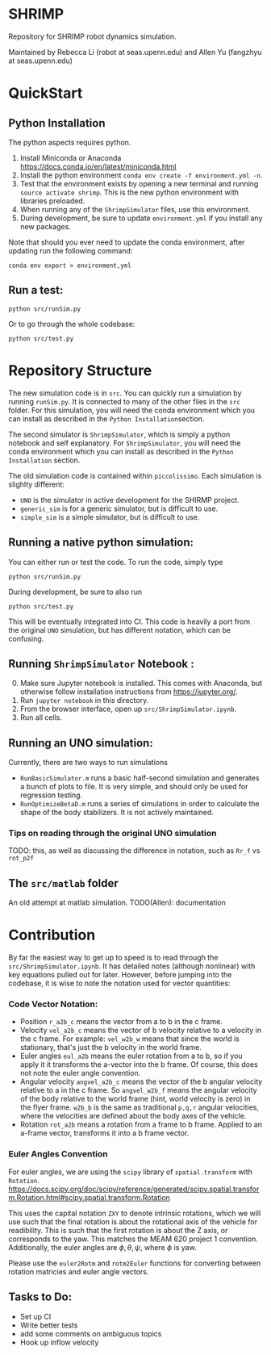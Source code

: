 # SHRIMP
Repository for SHRIMP robot dynamics simulation.

Maintained by Rebecca Li (robot at seas.upenn.edu) and Allen Yu (fangzhyu at seas.upenn.edu)

# QuickStart

## Python Installation
The python aspects requires python.

1. Install Miniconda or Anaconda https://docs.conda.io/en/latest/miniconda.html
2. Install the python environment `conda env create -f environment.yml -n`.
3. Test that the environment exists by opening a new terminal and running `source activate shrimp`. This is the new python environment with libraries preloaded.
4. When running any of the `ShrimpSimulator` files, use this environment.
5. During development, be sure to update `environment.yml` if you install any new packages.


Note that should you ever need to update the conda environment, after updating run the following command:

`conda env export > environment,yml`

## Run a test:

`python src/runSim.py`

Or to go through the whole codebase:

`python src/test.py`


# Repository Structure

The new simulation code is in `src`. You can quickly run a simulation by running `runSim.py`. It is connected to many of the other files in the `src` folder. For this simulation, you will need the conda environment which you can install as described in the `Python Installation`section.


The second simulator is `ShrimpSimulator`, which is simply a python notebook and self explanatory. For `ShrimpSimulator`, you will need the conda environment which you can install as described in the `Python Installation` section.


The old simulation code is contained within `piccolissimo`. Each simulation is slighlty different:

* `UNO` is the simulator in active development for the SHIRMP project.
* `generic_sim` is for a generic simulator, but is difficult to use.
* `simple_sim` is a simple simulator, but is difficult to use.

## Running a native python simulation:
You can either run or test the code. To run the code, simply type

`python src/runSim.py`

During development, be sure to also run

`python src/test.py`

This will be eventually integrated into CI. This code is heavily a port from the original `UNO` simulation, but has different notation, which can be confusing.

## Running `ShrimpSimulator` Notebook :

0. Make sure Jupyter notebook is installed.  This comes with Anaconda, but otherwise follow installation instructions from https://jupyter.org/.
1. Run `jupyter notebook` in this directory.
2. From the browser interface, open up `src/ShrimpSimulator.ipynb`.
3. Run all cells.

## Running an UNO simulation:

Currently, there are two ways to run simulations

* `RunBasicSimulator.m` runs a basic half-second simulation and generates a bunch of plots to file. It is very simple, and should only be used for regression testing.
* `RunOptimizeBetaD.m` runs a series of simulations in order to calculate the shape of the body stabilizers. It is not actively maintained.

### Tips on reading through the original UNO simulation
TODO: this, as well as discussing the difference in notation, such as `Rr_f` vs `rot_p2f`


## The `src/matlab` folder
An old attempt at matlab simulation.
TODO(Allen): documentation


# Contribution
By far the easiest way to get up to speed is to read through the `src/ShrimpSimulator.ipynb`. It has detailed notes (although nonlinear) with key equations pulled out for later. However, before jumping into the codebase, it is wise to note the notation used for vector quantities:

### Code Vector Notation:
* Position `r_a2b_c` means the vector from a to b in the c frame.
* Velocity `vel_a2b_c` means the vector of b velocity relative to a velocity in the c frame. For example: `vel_w2b_w` means that since the world is stationary, that's just the b velocity in the world frame.
* Euler angles `eul_a2b` means the euler rotation from a to b, so if you apply it it transforms the a-vector into the b frame. Of course, this does not note the euler angle convention.
* Angular velocity `angvel_a2b_c` means the vector of the b angular velocity relative to a in the c frame. So `angvel_w2b_f` means the angular velocity of the body relative to the world frame (hint, world velocity is zero) in the flyer frame. `w2b_b` is the same as traditional `p,q,r` angular velocities, where the velocities are defined about the body axes of the vehicle.
* Rotation `rot_a2b` means a rotation from a frame to b frame. Applied to an a-frame vector, transforms it into a b frame vector.

### Euler Angles Convention
For euler angles, we are using the `scipy` library of `spatial.transform` with `Rotation`. https://docs.scipy.org/doc/scipy/reference/generated/scipy.spatial.transform.Rotation.html#scipy.spatial.transform.Rotation

This uses the capital notation `ZXY` to denote intrinsic rotations, which we will use such that the final rotation is about the rotational axis of the vehicle for readibility. This is such that the first rotation is about the Z axis, or corresponds to the yaw.
This matches the MEAM 620 project 1 convention.
Additionally, the euler angles are $\phi, \theta, \psi$, where $\phi$ is yaw.

Please use the `euler2Rotm` and `rotm2Euler` functions for converting between rotation matricies and euler angle vectors.


## Tasks to Do:
* Set up CI
* Write better tests
* add some comments on ambiguous topics
* Hook up inflow velocity
